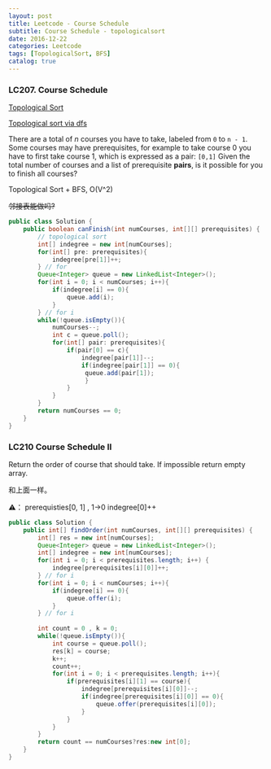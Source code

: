 ```yaml
---
layout: post
title: Leetcode - Course Schedule
subtitle: Course Schedule - topologicalsort
date: 2016-12-22
categories: Leetcode
tags: [TopologicalSort, BFS]
catalog: true
---
```


### LC207. Course Schedule 

[Topological Sort](http://www.personal.kent.edu/~rmuhamma/Algorithms/MyAlgorithms/GraphAlgor/topoSort.htm)

[Topological sort via dfs](https://www.geeksforgeeks.org/topological-sorting/)

There are a total of *n* courses you have to take, labeled from `0` to `n - 1`. Some courses may have prerequisites, for example to take course 0 you have to first take course 1, which is expressed as a pair: `[0,1]` Given the total number of courses and a list of prerequisite **pairs**, is it possible for you to finish all courses?

Topological Sort + BFS, O(V^2)

~~邻接表能做吗?~~

```java
public class Solution {
    public boolean canFinish(int numCourses, int[][] prerequisites) {
        // topological sort
        int[] indegree = new int[numCourses];
        for(int[] pre: prerequisites){
            indegree[pre[1]]++;
        } // for
        Queue<Integer> queue = new LinkedList<Integer>();
        for(int i = 0; i < numCourses; i++){
            if(indegree[i] == 0){
                queue.add(i);
            }
        } // for i
        while(!queue.isEmpty()){
            numCourses--;
            int c = queue.poll();
            for(int[] pair: prerequisites){
                if(pair[0] == c){
                    indegree[pair[1]]--;
                    if(indegree[pair[1]] == 0){
                     queue.add(pair[1]);
                     }
                }
            }
        }
        return numCourses == 0;
    }
}
```

### LC210 Course Schedule II

Return the order of course that should take. If impossible return empty array.

和上面一样。

⚠️： prerequisties[0, 1] , 1->0 indegree[0]++

```java
public class Solution {
    public int[] findOrder(int numCourses, int[][] prerequisites) {
        int[] res = new int[numCourses];
        Queue<Integer> queue = new LinkedList<Integer>();
        int[] indegree = new int[numCourses];
        for(int i = 0; i < prerequisites.length; i++) {
            indegree[prerequisites[i][0]]++;
        } // for i
        for(int i = 0; i < numCourses; i++){
            if(indegree[i] == 0){
                queue.offer(i);
            }
        } // for i
        
        int count = 0 , k = 0;
        while(!queue.isEmpty()){
            int course = queue.poll();
            res[k] = course;
            k++;
            count++;
            for(int i = 0; i < prerequisites.length; i++){
                if(prerequisites[i][1] == course){
                    indegree[prerequisites[i][0]]--;
                    if(indegree[prerequisites[i][0]] == 0){
                        queue.offer(prerequisites[i][0]);
                    }
                }
            }
        }
        return count == numCourses?res:new int[0];
    }
}
```

